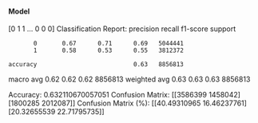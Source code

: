 #### Model
[0 1 1 ... 0 0 0]
Classification Report:
              precision    recall  f1-score   support

           0       0.67      0.71      0.69   5044441
           1       0.58      0.53      0.55   3812372

    accuracy                           0.63   8856813
   macro avg       0.62      0.62      0.62   8856813
weighted avg       0.63      0.63      0.63   8856813

Accuracy: 0.632110670057051
Confusion Matrix:
[[3586399 1458042]
 [1800285 2012087]]
Confusion Matrix (%):
[[40.49310965 16.46237761]
 [20.32655539 22.71795735]]

